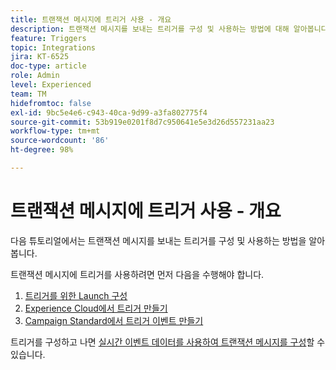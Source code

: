 ```yaml
---
title: 트랜잭션 메시지에 트리거 사용 - 개요
description: 트랜잭션 메시지를 보내는 트리거를 구성 및 사용하는 방법에 대해 알아봅니다.
feature: Triggers
topic: Integrations
jira: KT-6525
doc-type: article
role: Admin
level: Experienced
team: TM
hidefromtoc: false
exl-id: 9bc5e4e6-c943-40ca-9d99-a3fa802775f4
source-git-commit: 53b919e0201f8d7c950641e5e3d26d557231aa23
workflow-type: tm+mt
source-wordcount: '86'
ht-degree: 98%

---
```


# 트랜잭션 메시지에 트리거 사용 - 개요

다음 튜토리얼에서는 트랜잭션 메시지를 보내는 트리거를 구성 및 사용하는 방법을 알아봅니다.

트랜잭션 메시지에 트리거를 사용하려면 먼저 다음을 수행해야 합니다.

1. [트리거를 위한 Launch 구성](/help/integrations/configure-launch-for-triggers.md)
2. [Experience Cloud에서 트리거 만들기](https://experienceleague.adobe.com/docs/core-services/interface/services/triggers.html?lang=en)
3. [Campaign Standard에서 트리거 이벤트 만들기](/help/integrations/create-a-trigger-event.md)

트리거를 구성하고 나면 [실시간 이벤트 데이터를 사용하여 트랜잭션 메시지를 구성](/help/integrations/configure-transactional-messages-using-realtime-event-data.md)할 수 있습니다.
